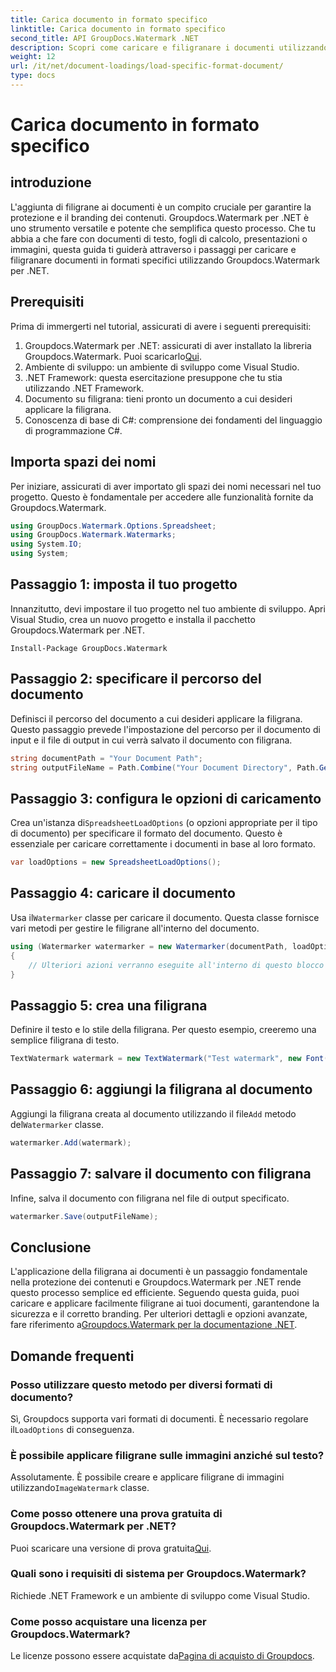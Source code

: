 ```yaml
---
title: Carica documento in formato specifico
linktitle: Carica documento in formato specifico
second_title: API GroupDocs.Watermark .NET
description: Scopri come caricare e filigranare i documenti utilizzando Groupdocs per .NET con questa guida passo passo. Proteggi e marchia i tuoi contenuti senza sforzo.
weight: 12
url: /it/net/document-loadings/load-specific-format-document/
type: docs
---
```

# Carica documento in formato specifico

## introduzione
L'aggiunta di filigrane ai documenti è un compito cruciale per garantire la protezione e il branding dei contenuti. Groupdocs.Watermark per .NET è uno strumento versatile e potente che semplifica questo processo. Che tu abbia a che fare con documenti di testo, fogli di calcolo, presentazioni o immagini, questa guida ti guiderà attraverso i passaggi per caricare e filigranare documenti in formati specifici utilizzando Groupdocs.Watermark per .NET.
## Prerequisiti
Prima di immergerti nel tutorial, assicurati di avere i seguenti prerequisiti:
1.  Groupdocs.Watermark per .NET: assicurati di aver installato la libreria Groupdocs.Watermark. Puoi scaricarlo[Qui](https://releases.groupdocs.com/Watermark/net/).
2. Ambiente di sviluppo: un ambiente di sviluppo come Visual Studio.
3. .NET Framework: questa esercitazione presuppone che tu stia utilizzando .NET Framework.
4. Documento su filigrana: tieni pronto un documento a cui desideri applicare la filigrana.
5. Conoscenza di base di C#: comprensione dei fondamenti del linguaggio di programmazione C#.

## Importa spazi dei nomi
Per iniziare, assicurati di aver importato gli spazi dei nomi necessari nel tuo progetto. Questo è fondamentale per accedere alle funzionalità fornite da Groupdocs.Watermark.
```csharp
using GroupDocs.Watermark.Options.Spreadsheet;
using GroupDocs.Watermark.Watermarks;
using System.IO;
using System;
```

## Passaggio 1: imposta il tuo progetto
Innanzitutto, devi impostare il tuo progetto nel tuo ambiente di sviluppo. Apri Visual Studio, crea un nuovo progetto e installa il pacchetto Groupdocs.Watermark per .NET.
```shell
Install-Package GroupDocs.Watermark
```
## Passaggio 2: specificare il percorso del documento
Definisci il percorso del documento a cui desideri applicare la filigrana. Questo passaggio prevede l'impostazione del percorso per il documento di input e il file di output in cui verrà salvato il documento con filigrana.
```csharp
string documentPath = "Your Document Path";
string outputFileName = Path.Combine("Your Document Directory", Path.GetFileName(documentPath));
```
## Passaggio 3: configura le opzioni di caricamento
 Crea un'istanza di`SpreadsheetLoadOptions` (o opzioni appropriate per il tipo di documento) per specificare il formato del documento. Questo è essenziale per caricare correttamente i documenti in base al loro formato.
```csharp
var loadOptions = new SpreadsheetLoadOptions();
```
## Passaggio 4: caricare il documento
 Usa il`Watermarker` classe per caricare il documento. Questa classe fornisce vari metodi per gestire le filigrane all'interno del documento.
```csharp
using (Watermarker watermarker = new Watermarker(documentPath, loadOptions))
{
    // Ulteriori azioni verranno eseguite all'interno di questo blocco
}
```
## Passaggio 5: crea una filigrana
Definire il testo e lo stile della filigrana. Per questo esempio, creeremo una semplice filigrana di testo.
```csharp
TextWatermark watermark = new TextWatermark("Test watermark", new Font("Arial", 12));
```
## Passaggio 6: aggiungi la filigrana al documento
Aggiungi la filigrana creata al documento utilizzando il file`Add` metodo del`Watermarker` classe.
```csharp
watermarker.Add(watermark);
```
## Passaggio 7: salvare il documento con filigrana
Infine, salva il documento con filigrana nel file di output specificato.
```csharp
watermarker.Save(outputFileName);
```

## Conclusione
L'applicazione della filigrana ai documenti è un passaggio fondamentale nella protezione dei contenuti e Groupdocs.Watermark per .NET rende questo processo semplice ed efficiente. Seguendo questa guida, puoi caricare e applicare facilmente filigrane ai tuoi documenti, garantendone la sicurezza e il corretto branding. Per ulteriori dettagli e opzioni avanzate, fare riferimento a[Groupdocs.Watermark per la documentazione .NET](https://tutorials.groupdocs.com/Watermark/net/).
## Domande frequenti
### Posso utilizzare questo metodo per diversi formati di documento?
 Sì, Groupdocs supporta vari formati di documenti. È necessario regolare il`LoadOptions` di conseguenza.
### È possibile applicare filigrane sulle immagini anziché sul testo?
 Assolutamente. È possibile creare e applicare filigrane di immagini utilizzando`ImageWatermark` classe.
### Come posso ottenere una prova gratuita di Groupdocs.Watermark per .NET?
 Puoi scaricare una versione di prova gratuita[Qui](https://releases.groupdocs.com/).
### Quali sono i requisiti di sistema per Groupdocs.Watermark?
Richiede .NET Framework e un ambiente di sviluppo come Visual Studio.
### Come posso acquistare una licenza per Groupdocs.Watermark?
Le licenze possono essere acquistate da[Pagina di acquisto di Groupdocs](https://purchase.groupdocs.com/buy).